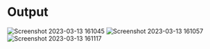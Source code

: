 # Output
![Screenshot 2023-03-13 161045](https://user-images.githubusercontent.com/125556648/224678817-ccb8b0e1-7db7-4d90-9242-1d1d21169fc9.png)
![Screenshot 2023-03-13 161057](https://user-images.githubusercontent.com/125556648/224678808-f5562648-6671-42da-8271-7b8962d9c803.png)
![Screenshot 2023-03-13 161117](https://user-images.githubusercontent.com/125556648/224678815-4e01e0dc-1fe9-41e3-9399-20a7a5c8766e.png)

